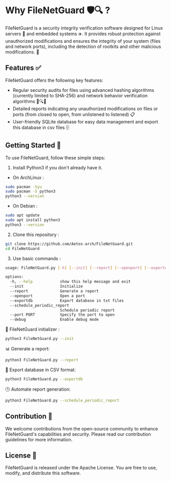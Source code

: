 # Why FileNetGuard 🛡🔍 ?

FileNetGuard is a security integrity verification software designed for Linux servers 🐧 and embedded systems ✈️. It provides robust protection against unauthorized modifications and ensures the integrity of your system (files and network ports), including the detection of rootkits and other malicious modifications. 🎩

## Features ✅

FileNetGuard offers the following key features:

- Regular security audits for files using advanced hashing algorithms (currently limited to SHA-256) and network behavior verification algorithms 🚪🔍✅
- Detailed reports indicating any unauthorized modifications on files or ports (from closed to open, from unlistened to listened) 📋
- User-friendly SQLite database for easy data management and export this database in csv files 🗄️

## Getting Started 🚀

To use FileNetGuard, follow these simple steps:
1. Install Python3 if you don't already have it. 
- On ArchLinux : 
```bash
sudo pacman -Syu
sudo pacman -S python3
python3 --version
```
- On Debian : 
```bash
sudo apt update
sudo apt install python3
python3 --version
```
2. Clone this repository : 
```bash
git clone https://github.com/Aetos-arch/FileNetGuard.git
cd FileNetGuard
```

3. Use basic commands :
```bash
usage: FileNetGuard.py [-h] [--init] [--report] [--openport] [--exportdb] [--schedule_periodic_report] [--port PORT] [--debug]

options:
  -h, --help            show this help message and exit
  --init                Initialize
  --report              Generate a report
  --openport            Open a port
  --exportdb            Export database in txt files
  --schedule_periodic_report
                        Schedule periodic report
  --port PORT           Specify the port to open
  --debug               Enable debug mode

```

🚀 FileNetGuard initializer :

```bash
python3 FileNetGuard.py --init
```

📊 Generate a report:


```bash
python3 FileNetGuard.py --report
```
📂 Export database in CSV format:

```bash
python3 FileNetGuard.py --exportdb
```

🕒 Automate report generation:

```bash
python3 FileNetGuard.py --schedule_periodic_report
```
## Contribution 🤝

We welcome contributions from the open-source community to enhance FileNetGuard's capabilities and security. Please read our contribution guidelines for more information.

## License 📃

FileNetGuard is released under the Apache License. You are free to use, modify, and distribute this software.
